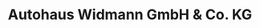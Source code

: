 ---
title: "Autohaus Widmann GmbH & Co. KG"
url: /wackersdorf/autohaus-widmann-gmbh-und-co-kg/
shop: Autohaus
---